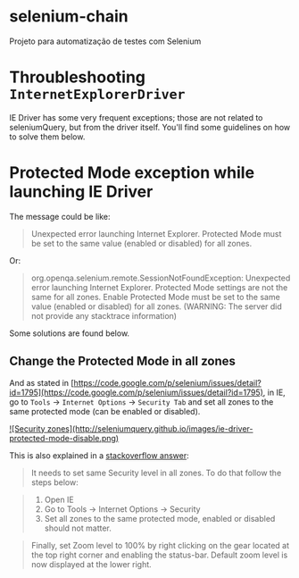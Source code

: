 # selenium-chain
Projeto para automatização de testes com Selenium

# Throubleshooting `InternetExplorerDriver`

IE Driver has some very frequent exceptions; those are not related to seleniumQuery, but from the driver itself. You'll find some guidelines on how to solve them below.

# Protected Mode exception while launching IE Driver

The message could be like:

> Unexpected error launching Internet Explorer. Protected Mode must be set to the same value (enabled or disabled) for all zones. 

Or:

> org.openqa.selenium.remote.SessionNotFoundException: Unexpected error launching Internet Explorer. Protected Mode settings are not the same for all zones. Enable Protected Mode must be set to the same value (enabled or disabled) for all zones. (WARNING: The server did not provide any stacktrace information)

Some solutions are found below.

## Change the Protected Mode in all zones

And as stated in [https://code.google.com/p/selenium/issues/detail?id=1795](https://code.google.com/p/selenium/issues/detail?id=1795), in IE, go to `Tools` -> `Internet Options` -> `Security Tab` and set all zones to the same protected mode (can be enabled or disabled).

<a href="http://seleniumquery.github.io/images/ie-driver-protected-mode-disable.png" target="_blank">
![Security zones](http://seleniumquery.github.io/images/ie-driver-protected-mode-disable.png)
</a>

This is also explained in a [stackoverflow answer](http://stackoverflow.com/a/14957443/1850609):

> It needs to set same Security level in all zones. To do that follow the steps below:

> 1. Open IE
> 2. Go to Tools -> Internet Options -> Security
> 3. Set all zones to the same protected mode, enabled or disabled should not matter.

> Finally, set Zoom level to 100% by right clicking on the gear located at the top right corner and enabling the status-bar.
> Default zoom level is now displayed at the lower right.
